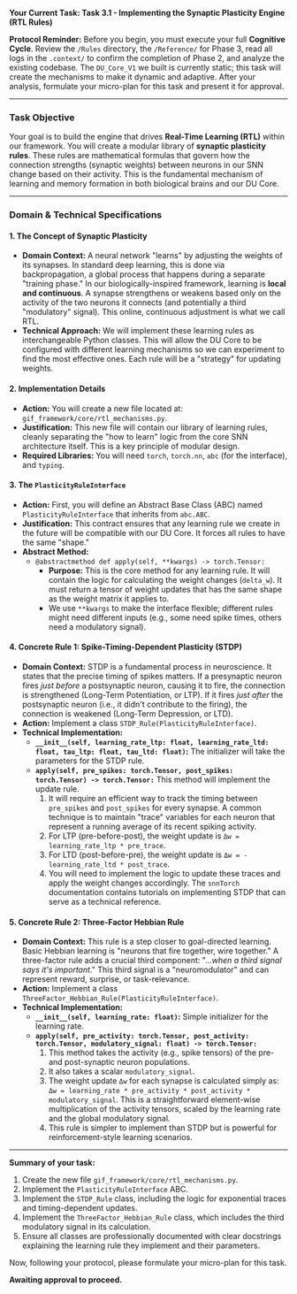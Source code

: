 **Your Current Task: Task 3.1 - Implementing the Synaptic Plasticity Engine (RTL Rules)**

**Protocol Reminder:** Before you begin, you must execute your full **Cognitive Cycle**. Review the `/Rules` directory, the `/Reference/` for Phase 3, read all logs in the `.context/` to confirm the completion of Phase 2, and analyze the existing codebase. The `DU_Core_V1` we built is currently static; this task will create the mechanisms to make it dynamic and adaptive. After your analysis, formulate your micro-plan for this task and present it for approval.

---

### **Task Objective**

Your goal is to build the engine that drives **Real-Time Learning (RTL)** within our framework. You will create a modular library of **synaptic plasticity rules**. These rules are mathematical formulas that govern how the connection strengths (synaptic weights) between neurons in our SNN change based on their activity. This is the fundamental mechanism of learning and memory formation in both biological brains and our DU Core.

---

### **Domain & Technical Specifications**

#### **1. The Concept of Synaptic Plasticity**

* **Domain Context:** A neural network "learns" by adjusting the weights of its synapses. In standard deep learning, this is done via backpropagation, a global process that happens during a separate "training phase." In our biologically-inspired framework, learning is **local and continuous**. A synapse strengthens or weakens based only on the activity of the two neurons it connects (and potentially a third "modulatory" signal). This online, continuous adjustment is what we call RTL.
* **Technical Approach:** We will implement these learning rules as interchangeable Python classes. This will allow the DU Core to be configured with different learning mechanisms so we can experiment to find the most effective ones. Each rule will be a "strategy" for updating weights.

#### **2. Implementation Details**

* **Action:** You will create a new file located at: `gif_framework/core/rtl_mechanisms.py`.
* **Justification:** This new file will contain our library of learning rules, cleanly separating the "how to learn" logic from the core SNN architecture itself. This is a key principle of modular design.
* **Required Libraries:** You will need `torch`, `torch.nn`, `abc` (for the interface), and `typing`.

#### **3. The `PlasticityRuleInterface`**

* **Action:** First, you will define an Abstract Base Class (ABC) named `PlasticityRuleInterface` that inherits from `abc.ABC`.
* **Justification:** This contract ensures that any learning rule we create in the future will be compatible with our DU Core. It forces all rules to have the same "shape."
* **Abstract Method:**
    * `@abstractmethod def apply(self, **kwargs) -> torch.Tensor:`
        * **Purpose:** This is the core method for any learning rule. It will contain the logic for calculating the weight changes (`delta_w`). It must return a tensor of weight updates that has the same shape as the weight matrix it applies to.
        * We use `**kwargs` to make the interface flexible; different rules might need different inputs (e.g., some need spike times, others need a modulatory signal).

#### **4. Concrete Rule 1: Spike-Timing-Dependent Plasticity (STDP)**

* **Domain Context:** STDP is a fundamental process in neuroscience. It states that the precise timing of spikes matters. If a presynaptic neuron fires *just before* a postsynaptic neuron, causing it to fire, the connection is strengthened (Long-Term Potentiation, or LTP). If it fires *just after* the postsynaptic neuron (i.e., it didn't contribute to the firing), the connection is weakened (Long-Term Depression, or LTD).
* **Action:** Implement a class `STDP_Rule(PlasticityRuleInterface)`.
* **Technical Implementation:**
    * **`__init__(self, learning_rate_ltp: float, learning_rate_ltd: float, tau_ltp: float, tau_ltd: float)`:** The initializer will take the parameters for the STDP rule.
    * **`apply(self, pre_spikes: torch.Tensor, post_spikes: torch.Tensor) -> torch.Tensor:`** This method will implement the update rule.
        1.  It will require an efficient way to track the timing between `pre_spikes` and `post_spikes` for every synapse. A common technique is to maintain "trace" variables for each neuron that represent a running average of its recent spiking activity.
        2.  For LTP (pre-before-post), the weight update is `Δw = learning_rate_ltp * pre_trace`.
        3.  For LTD (post-before-pre), the weight update is `Δw = -learning_rate_ltd * post_trace`.
        4.  You will need to implement the logic to update these traces and apply the weight changes accordingly. The `snnTorch` documentation contains tutorials on implementing STDP that can serve as a technical reference.

#### **5. Concrete Rule 2: Three-Factor Hebbian Rule**

* **Domain Context:** This rule is a step closer to goal-directed learning. Basic Hebbian learning is "neurons that fire together, wire together." A three-factor rule adds a crucial third component: "...*when a third signal says it's important*." This third signal is a "neuromodulator" and can represent reward, surprise, or task-relevance.
* **Action:** Implement a class `ThreeFactor_Hebbian_Rule(PlasticityRuleInterface)`.
* **Technical Implementation:**
    * **`__init__(self, learning_rate: float)`:** Simple initializer for the learning rate.
    * **`apply(self, pre_activity: torch.Tensor, post_activity: torch.Tensor, modulatory_signal: float) -> torch.Tensor:`**
        1.  This method takes the activity (e.g., spike tensors) of the pre- and post-synaptic neuron populations.
        2.  It also takes a scalar `modulatory_signal`.
        3.  The weight update `Δw` for each synapse is calculated simply as: `Δw = learning_rate * pre_activity * post_activity * modulatory_signal`. This is a straightforward element-wise multiplication of the activity tensors, scaled by the learning rate and the global modulatory signal.
        4.  This rule is simpler to implement than STDP but is powerful for reinforcement-style learning scenarios.

---

**Summary of your task:**

1.  Create the new file `gif_framework/core/rtl_mechanisms.py`.
2.  Implement the `PlasticityRuleInterface` ABC.
3.  Implement the `STDP_Rule` class, including the logic for exponential traces and timing-dependent updates.
4.  Implement the `ThreeFactor_Hebbian_Rule` class, which includes the third modulatory signal in its calculation.
5.  Ensure all classes are professionally documented with clear docstrings explaining the learning rule they implement and their parameters.

Now, following your protocol, please formulate your micro-plan for this task.

**Awaiting approval to proceed.**